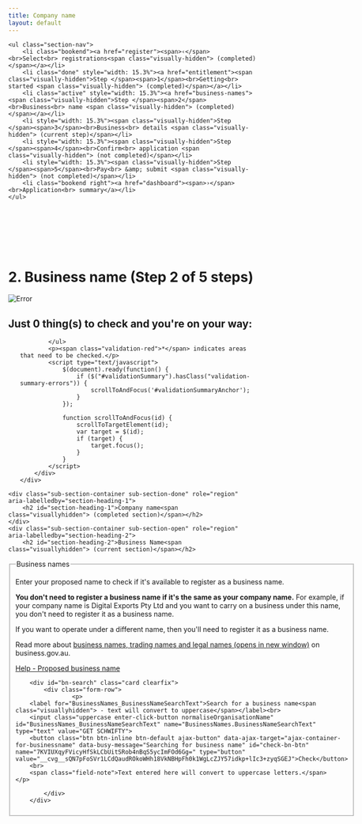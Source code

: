 ```yaml
---
title: Company name
layout: default
---
```


<div class="progress-container" style="padding-bottom: 85px">
	<div class="progress-bar">
		<span id="progress-percent" role="progressbar" aria-valuetext="step 3 of 5 steps" style="width:32%"></span>
	</div><!-- meter -->

	<ul class="section-nav">
		<li class="bookend"><a href="register"><span>‹</span><br>Select<br> registrations<span class="visually-hidden"> (completed)</span></a></li>
		<li class="done" style="width: 15.3%"><a href="entitlement"><span class="visually-hidden">Step </span><span>1</span><br>Getting<br> started <span class="visually-hidden"> (completed)</span></a></li>
		<li class="active" style="width: 15.3%"><a href="business-names"><span class="visually-hidden">Step </span><span>2</span><br>Business<br> name <span class="visually-hidden"> (completed)</span></a></li>
		<li style="width: 15.3%"><span class="visually-hidden">Step </span><span>3</span><br>Business<br> details <span class="visually-hidden"> (current step)</span></li>
		<li style="width: 15.3%"><span class="visually-hidden">Step </span><span>4</span><br>Confirm<br> application <span class="visually-hidden"> (not completed)</span></li>
		<li style="width: 15.3%"><span class="visually-hidden">Step </span><span>5</span><br>Pay<br> &amp; submit <span class="visually-hidden"> (not completed)</span></li>
		<li class="bookend right"><a href="dashboard"><span>›</span><br>Application<br> summary</a></li>
	</ul>
</div>
<main class="wrapper">
    


<h1 id="heading" tabindex="-1">2. Business name <span role="progressbar">(Step 2 of 5 steps)</span></h1>

<form action="/registration/businessname?appId=10302" enctype="multipart/form-data" id="sobrsform" method="post">    <div style="display: none">
        <input name="__RequestVerificationToken" type="hidden" value="43U_vEqu7wA3SFVYLmaGWTcRh-lwOry83aCntC0ofcPGQwoxtQorTgJCScb_vf-htRXlYSMYAK_CJ1EkERv2gVAg4U3y2bp2OZjYu0MJBw5itsMR8O6z9zsubTERlku00ukPLGrfx6px2lrJP_XMOg2">
        <input id="__c__ApplicationId" name="__c__ApplicationId" type="hidden" value="6OkP/mD8Qm+c6vV+eM5u0g==">
        <input id="__c__isDisplayContentKey" name="__c__isDisplayContentKey" type="hidden" value="YRBk3UFuGeCu5zo+Lao/Qw==">

<input id="__c__Sections_0__View" name="__c__Sections[0].View" type="hidden" value="7DJ8Wdyn+gLGFC6m0H01Jw=="><input id="__c__Sections_0__Title" name="__c__Sections[0].Title" type="hidden" value="ngMmc2IPLQ7DOlkNK1YXNQ=="><input id="__c__Sections_1__View" name="__c__Sections[1].View" type="hidden" value="gVKItIenoyTgG8sPddX+rQ=="><input id="__c__Sections_1__Title" name="__c__Sections[1].Title" type="hidden" value="ULCTZSZXjtsrNwDqwSi+Xg==">
<input id="__c__Registrations_0_" name="__c__Registrations[0]" type="hidden" value="/4pu/HURh44V1/ejVGQIEQ=="><input id="__c__Registrations_1_" name="__c__Registrations[1]" type="hidden" value="Ku6Gy+Kjj+YP2qPJPHJzxQ=="><input id="__c__Registrations_2_" name="__c__Registrations[2]" type="hidden" value="z5GyAIlGkn4RLFR84HSFHg==">    </div>
    <div id="ajax-container-for-businessname" data-busy-message="Searching for Company name"><input id="__c__SectionIndexId" name="__c__SectionIndexId" type="hidden" value="3CAzsve04FReZ9AUU2FM6Q==">


<div id="validationSummary" class="validation-summary-valid validation-container clearfix" data-valmsg-summary="true">
    <div class="grid-row">
        <div class="validation-summary-icon">
            <img src="/content/img/ico-alert-red.png" alt="Error">
        </div>
        <div class="validation-message">
            <h2><a id="validationSummaryAnchor" tabindex="-1">Just <span id="validation-error-count">0</span> thing(s) to check and you're on your way:</a>
            </h2>
            <ul class="validation-message-errors">
                

            </ul>
            <p><span class="validation-red">*</span> indicates areas that need to be checked.</p>
            <script type="text/javascript">
                $(document).ready(function() {
                    if ($("#validationSummary").hasClass("validation-summary-errors")) {
                        scrollToAndFocus('#validationSummaryAnchor');
                    }
                });

                function scrollToAndFocus(id) {
                    scrollToTargetElement(id);
                    var target = $(id);
                    if (target) {
                        target.focus();
                    }
                }
            </script>
        </div>
    </div>
</div>


    <div class="sub-section-container sub-section-done" role="region" aria-labelledby="section-heading-1">
        <h2 id="section-heading-1">Company name<span class="visuallyhidden"> (completed section)</span></h2>
    </div>
    <div class="sub-section-container sub-section-open" role="region" aria-labelledby="section-heading-2">
        <h2 id="section-heading-2">Business Name<span class="visuallyhidden"> (current section)</span></h2>


<fieldset>
<legend class="visually-hidden">Business names</legend>
<p>Enter your proposed name to check if it's available to register as a business name.</p>
<p><strong>You don't need to register a business name if it's the same as your company name.</strong> For example, if your company name is Digital Exports Pty Ltd and you want to carry on a business under this name, you don't need to register it as a business name.</p>
<p>If you want to operate under a different name, then you'll need to register it as a business name.</p>
<p>Read more about <a href="https://www.business.gov.au/info/plan-and-start/start-your-business/business-and-company-registration/business-name-registration/business-name-trading-names-legal-names" target="_blank">business names, trading names and legal names <span class="visuallyhidden">(opens in new window)</span></a> on business.gov.au.</p> <a class="cd-btn help" href="#help-businessnameintrotext"><span>Help - Proposed business name</span></a><p></p>



<div style="display: none">
    <input id="__c__BusinessNames_IsRegistrationTypeCompany" name="__c__BusinessNames.IsRegistrationTypeCompany" type="hidden" value="5uR1c+nYSyEWkNRZa73mcg==">
    <input id="__c__BusinessNames_BusinessNameIdToDelete" name="__c__BusinessNames.BusinessNameIdToDelete" type="hidden" value="BfNQIa39YHWRsVvADavFng==">
</div>


        <div id="bn-search" class="card clearfix">
            <div class="form-row">
                    <p>
        <label for="BusinessNames_BusinessNameSearchText">Search for a business name<span class="visuallyhidden"> - text will convert to uppercase</span></label><br>
        <input class="uppercase enter-click-button normaliseOrganisationName" id="BusinessNames_BusinessNameSearchText" name="BusinessNames.BusinessNameSearchText" type="text" value="GET SCHWIFTY">
        <button class="btn btn-inline btn-default ajax-button" data-ajax-target="ajax-container-for-businessname" data-busy-message="Searching for business name" id="check-bn-btn" name="7KVIUXqyFVicyHfSkLCbUitSRob4nBqS5ycImFOd6Gg=" type="button" value="__cvg__sQN7pFoSVr1LCdQaudROkoWHh18VkNBHpFh0k1WgLcZJY57idkp+lIc3+zyqSGEJ">Check</button>
        <br>
        <span class="field-note">Text entered here will convert to uppercase letters.</span>
    </p>

            </div>
        </div>
</fieldset>

<div  id="bn-result" class="result-container" style="display: none;">
    <div class="result-row">
        <div class="result-cell cell-icon">

                <img src="{{site.baseurl}}/img/ico-exclamation-orange.png" style="width: 50px !important;" alt="Alert">
        </div>
        <div class="result-cell cell-detail">
            <h3>GET SCHWIFTY</h3>

<blockquote>You have already added GET SCHWIFTY PTY LTD as your Company Name.</blockquote><p>You don't need to register a business name if it's the same as your company name.</p>        </div>
        <div class="result-cell cell-action">
			<button class="btn btn-inline btn-default ajax-button no-margin-right" data-ajax-target="ajax-container-for-businessname" style="width: 220px; margin-bottom: 7px;" id="add-companyname-btn" type="button">Add this name anyway</button><br>
			<button class="btn btn-inline ajax-button no-margin-right" data-ajax-target="ajax-container-for-businessname" id="add-companyname-btn" style="width: 220px;" type="button">Try a different name</button><br>


            <a href="javascript:void(0);" class="smaller ajax-link" data-ajax-action="zDBJ5TQEw7wSW4gqWFMXmzQHd0wECRAw1MksApvCtgU=" data-ajax-value="__cvg__yd03VqC6NwNCvyWyDUnJeLIE1WqDiUSPhQETihmksIBZf/Dc2HHPM6IabROhJ7tN" data-ajax-target="ajax-container-for-businessname">I don't need to register a business name</a>
        </div>

    </div>
</div>


<div class="controls-container">
    <div class="controls-content">
<button class="btn cancel ajax-button" data-ajax-target="ajax-container-for-businessname" name="SpXgWJEhm3PSafAhEI+gzT+yguW7i2eeMRDxomnlXkU=" type="button" value="__cvg__3Vm2adfQYvusabNtBnBi9w==">Previous</button><button class="btn btn-default next" disabled="disabled" id="next-bn-btn" type="submit" value="">Save and continue</button>    </div>
</div>
    <div class="help" id="help">
        <div class="cd-panel from-right">
            <div class="cd-panel-header">
                <a href="#" class="cd-panel-close">Close</a>
                <h2 id="helpTopic">Help topics</h2>
                <p class="cd-panel-print">
                    <a href="#" id="aPrint" onclick="printHelp(); return false;">Print</a>
                </p>
            </div>
            <div class="cd-panel-container">
                <div class="cd-panel-content">
                    <div id="helpFile" class="showhide">
                                <input type="hidden" class="help-anchor" id="help-businessnameintrotext">
<h3 data-collapse-summary="" aria-expanded="false"><a href="#">Proposed business name</a></h3>
<div aria-hidden="true" style="display: none;">
<h4>Business name format</h4>
<p>When you enter your business name, it will automatically be converted to <strong>uppercase letters</strong>. The system will also accept the following:</p>
<ul><li>spaces</li>
<li>letters A to Z</li>
<li>numbers 0 to 9</li>
<li>standard punctuation marks such as .  , ?  !  (  )  {  }  :  ;  ‘  “  ” </li>
<li>the symbols  |  -   _  \   / @  #  $  %  *   =  &amp;</li></ul>
<p>The form <strong>will not</strong> accept letters with an accent such as à, é, ĉ or ç.</p>
<blockquote><hr><strong>Example:</strong> Lisa wants to register 'Lisa's Café'. <br><br>Although her name will need to be registered as 'LISA'S CAFE', she can still use 'Lisa's Café' on her marketing, signage and receipts.<hr></blockquote> 
<h4>Display your name</h4>
<p>You are no longer required to display your business name registration certificate. However, <strong>legally you must</strong> display your business name on each:</p>
<ul><li>location where you're trading to the public, such as shops or stalls at an exhibition</li>
<li>official documents, such as quotes, tax invoices and receipts.</li></ul>

<h4>Protect your name</h4>
<p>Not all names are available to register. Names that are identical to a name registered by someone else, contain restricted or undesirable words or expressions can't be registered. Some names may also require manual processing. Check the <a href="http://asic.gov.au/bn-availability" target="_blank">business naming rules <span class="visuallyhidden">(opens in new window)</span></a> on the Australian Securities &amp; Investments Commission (ASIC) website to see what can and can't be registered.</p>

<p>Even if your proposed name meets the business naming rules, the same name could still be registered by someone else as a trade mark or domain name. Before you register your name, consider these steps:</p>

<ul><li>Make sure you're not infringing on someone else's intellectual property (IP). Visit the IP Australia website for information on <a href="https://www.ipaustralia.gov.au/trade-marks" target="_blank">searching for trade marks <span class="visuallyhidden">(opens in new window)</span></a> in Australia and overseas for your proposed business name.</li>
<li>If you want to use your proposed business name as part of your web address, read our <a href="https://www.business.gov.au/Info/Run/Advertising-and-online/Register-a-website-name" target="_blank">register a website name <span class="visuallyhidden">(opens in new window)</span></a> page.</li>
<li>Apply for a trade mark. Registering a business name doesn't stop others from using it for a different purpose. For example, even if you've registered a business name, others could still use the same name for their products. To protect your business name, <a href="https://www.ipaustralia.gov.au/trade-marks" target="_blank">apply for a trade mark <span class="visuallyhidden">(opens in new window)</span></a> on the IP Australia website.</li></ul>

<h4>Multiple names</h4>
<p>You can register multiple business names. For example, if you run three businesses, you can register a different business name for each of them. </p>
<h4>Renew a business name</h4>
<p>The Business registration service does not currently process business name renewals. See the different options available for <a href="http://www.asic.gov.au/for-business/renewing-and-maintaining-your-business-name/renew-your-business-name/" target="_blank">renewing your business name <span class="visuallyhidden">(opens in new window)</span></a> on the ASIC website.</p>
</div>                    </div>
                    <div class="more-help">
                        <p><strong>Need more help? Contact us via <a href="https://www.business.gov.au/contact-us" target="_blank">business.gov.au <span class="visuallyhidden">(opens in new window)</span></a> or call 13&nbsp;28&nbsp;46.</strong>
                        </p>
                    </div>
                </div>
            </div>
        </div>
    </div>
    </div>

</div>
</form>
<script type="text/javascript" src="/scripts/pages/shared/validation.js?v=636463591900468037"></script>
<script type="text/javascript" src="/scripts/pages/shared/functions.js?v=636519504257135937"></script>
<script type="text/javascript" src="/scripts/pages/registration/businessname.js?v=636463591898440115"></script>
<script type="text/javascript" src="/scripts/jquery-toggleslide.js?v=636463591894852253"></script>
<script type="text/javascript" src="/scripts/vadialog.js?v=636522031718592559"></script>
<script type="text/javascript" src="{{site.baseurl}}/scripts/jquery.blockUI.js"></script>
<script>
	$("#check-bn-btn").click(function() {
		window.setTimeout(function() {
			$.blockUI({ message: '<p id="loading-status" role="progressbar" aria-valuetext="loading">loading <img class="loading-ellipsis" src="{{site.baseurl}}/img/ellipsis.gif" /></p>' });
		}, 1000);
		window.setTimeout(function() {
			$.unblockUI();
			$("#bn-search").hide();
			$("#bn-result").show();
		}, 3500);
	});
</script>
</main>